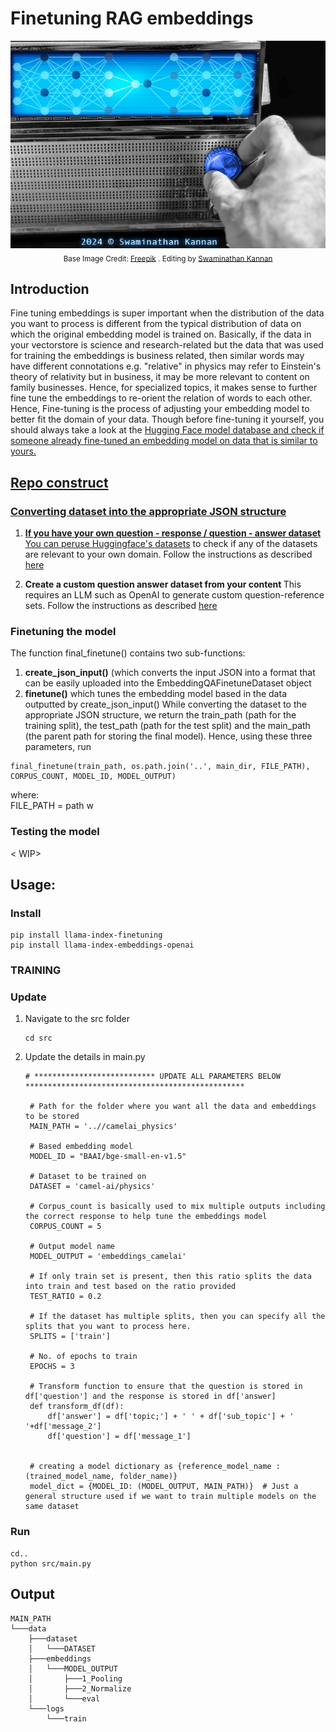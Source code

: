 # Finetuning RAG embeddings

<p align="center">
<img src = "https://github.com/SwamiKannan/Finetuning-RAG-Embeddings/blob/main/images/cover.png"><br>
<sub> Base Image Credit: <a href="https://www.freepik.com/premium-photo/tuning-radio-radio-station_16035333.htm">Freepik</a> . Editing by <a href="https://github.com/SwamiKannan">Swaminathan Kannan</a></sub>
</p>

## Introduction
Fine tuning embeddings is super important when the distribution of the data you want to process is different from the typical distribution of data on which the original embedding model is trained on. Basically, if the data in your vectorstore is science and research-related but the data that was used for training the embeddings is business related, then similar words may have different connotations e.g. "relative" in physics may refer to Einstein's theory of relativity but in business, it may be more relevant to content on family businesses. Hence, for specialized topics, it makes sense to further fine tune the embeddings to re-orient the relation of words to each other.
Hence, Fine-tuning is the process of adjusting your embedding model to better fit the domain of your data. Though before fine-tuning it yourself, you should always take a look at the <a href="https://huggingface.co/models"> Hugging Face model database and check if someone already fine-tuned an embedding model on data that is similar to yours.

## Repo construct
### Converting dataset into the appropriate JSON structure
1. <b> If you have your own question - response / question - answer dataset</b>
    You can peruse <a href="https://huggingface.co/docs/datasets/index">Huggingface's datasets</a> to check if any of the datasets are relevant to your own domain.
    Follow the instructions as described <a href="https://github.com/SwamiKannan/Creating-Llamaindex-EmbeddingQAFinetuneDataset-compatible-files/blob/main/README.md"> here </a>

2. <b> Create a custom question answer dataset from your content </b>
    This requires an LLM such as OpenAI to generate custom question-reference sets.
   Follow the instructions as described <a href="https://docs.llamaindex.ai/en/latest/examples/finetuning/embeddings/finetune_embedding.html#generate-corpus">here</a>
   
### Finetuning the model
The function final_finetune() contains two sub-functions:
1. **create_json_input()** (which converts the input JSON into a format that can be easily uploaded into the EmbeddingQAFinetuneDataset object
2. **finetune()** which tunes the embedding model based in the data outputted by create_json_input()
While converting the dataset to the appropriate JSON structure, we return the train_path (path for the training split), the test_path (path for the test split) and the main_path (the parent path for storing the final model). Hence, using these three parameters, run 
```
final_finetune(train_path, os.path.join('..', main_dir, FILE_PATH), CORPUS_COUNT, MODEL_ID, MODEL_OUTPUT)
```
where: <br>
FILE_PATH = path w

### Testing the model
< WIP>
<br />

## Usage:
### Install
```
pip install llama-index-finetuning
pip install llama-index-embeddings-openai
```
### TRAINING
### Update
1. Navigate to the src folder
    ```
    cd src
    ```
2. Update the details in main.py
   ```
   # *************************** UPDATE ALL PARAMETERS BELOW *************************************************

    # Path for the folder where you want all the data and embeddings to be stored
    MAIN_PATH = '..//camelai_physics' 

    # Based embedding model
    MODEL_ID = "BAAI/bge-small-en-v1.5"

    # Dataset to be trained on
    DATASET = 'camel-ai/physics'

    # Corpus_count is basically used to mix multiple outputs including the correct response to help tune the embeddings model
    CORPUS_COUNT = 5

    # Output model name
    MODEL_OUTPUT = 'embeddings_camelai'

    # If only train set is present, then this ratio splits the data into train and test based on the ratio provided
    TEST_RATIO = 0.2

    # If the dataset has multiple splits, then you can specify all the splits that you want to process here.
    SPLITS = ['train']

    # No. of epochs to train
    EPOCHS = 3

    # Transform function to ensure that the question is stored in df['question'] and the response is stored in df['answer]
    def transform_df(df):
        df['answer'] = df['topic;'] + ' ' + df['sub_topic'] + ' '+df['message_2']
        df['question'] = df['message_1']


    # creating a model dictionary as {reference_model_name : (trained_model_name, folder_name)}
    model_dict = {MODEL_ID: (MODEL_OUTPUT, MAIN_PATH)}  # Just a general structure used if we want to train multiple models on the same dataset

### Run
```
cd..
python src/main.py 
```
## Output
```
MAIN_PATH
└───data
    ├───dataset
    │   └───DATASET
    ├───embeddings
    │   └───MODEL_OUTPUT
    │       ├───1_Pooling
    │       ├───2_Normalize
    │       └───eval
    └───logs
        └───train
```
